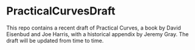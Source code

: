 # PracticalCurvesDraft
This repo contains a recent draft of Practical Curves, a book by David Eisenbud and Joe Harris, with a historical appendix by Jeremy Gray. The draft will be updated from time to time.
